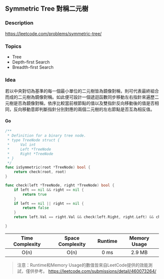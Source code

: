 ##  Symmetric Tree 對稱二元樹

### **Description**

https://leetcode.com/problems/symmetric-tree/

### **Topics**

* Tree
* Depth-first Search
* Breadth-first Search

### **Idea**

若以中央對切為基準的每一個最小單位的二元樹皆為鏡像對稱，則可代表最終組合而成的二元樹為鏡像對稱。如此便可設計一個遞迴函數同步移動左右指針來遍歷二元樹是否為鏡像對稱，依序比較當前根節點的值以及雙指針反向移動後的值是否相同，反向移動意即判斷指針分別對應的兩個二元樹的左右節點是否互為相反值。



#### Go 
```Go
/**
 * Definition for a binary tree node.
 * type TreeNode struct {
 *     Val int
 *     Left *TreeNode
 *     Right *TreeNode
 * }
 */
func isSymmetric(root *TreeNode) bool {
    return check(root, root)
}

func check(left *TreeNode, right *TreeNode) bool {
    if left == nil && right == nil {
        return true
    }
    if left == nil || right == nil {
        return false
    }
    return left.Val == right.Val && check(left.Right, right.Left) && check(left.Left, right.Right)
    
}
```

| Time Complexity | Space Complexity | Runtime | Memory Usage |
| :--: | :--: | :--: | :--: |
| O(n) | O(n) | 0 ms | 2.9 MB |
> 注意：Runtime和Memory Usage的數值皆來自LeetCode提供的效能測試，僅供參考。
> https://leetcode.com/submissions/detail/460073264/